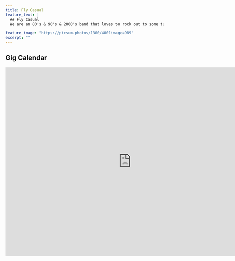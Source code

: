 ```yaml
---
title: Fly Casual
feature_text: |
  ## Fly Casual
  We are an 80's & 90's & 2000's band that loves to rock out to some tunes we love around La Crosse. We book for events such as weddings, social events, and more.

feature_image: "https://picsum.photos/1300/400?image=989"
excerpt: ""
---
```


## Gig Calendar

<iframe src="https://calendar.google.com/calendar/embed?height=600&amp;wkst=1&amp;bgcolor=%23616161&amp;ctz=America%2FChicago&amp;src=cnRsNDFyMTRjYTdsdjl1MTMzaTlobHU5ajhAZ3JvdXAuY2FsZW5kYXIuZ29vZ2xlLmNvbQ&amp;color=%23F4511E&amp;mode=AGENDA&amp;showTz=0&amp;showNav=1&amp;showTitle=0&amp;showDate=0&amp;showPrint=0&amp;showTabs=0&amp;showCalendars=0" style="border-width:0" width="800" height="600" frameborder="0" scrolling="no"></iframe>
